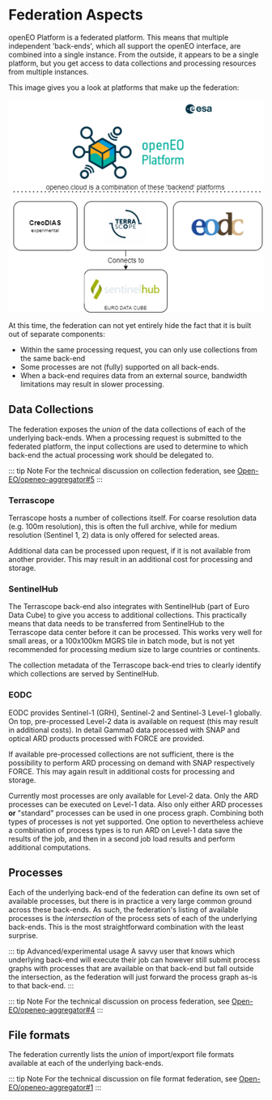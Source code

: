 # Federation Aspects

openEO Platform is a federated platform. This means that multiple independent 'back-ends', 
which all support the openEO interface, are combined into a single instance. From the outside, 
it appears to be a single platform, but you get access to data collections and processing resources from 
multiple instances.

This image gives you a look at platforms that make up the federation:

![openeo.cloud federation](./federation.png)

At this time, the federation can not yet entirely hide the fact that it is built out of 
separate components:

- Within the same processing request, you can only use collections from the same back-end
- Some processes are not (fully) supported on all back-ends.
- When a back-end requires data from an external source, bandwidth limitations may result in slower processing.


## Data Collections

The federation exposes the _union_ of the data collections of each of the underlying back-ends.
When a processing request is submitted to the federated platform,
the input collections are used to determine to which back-end
the actual processing work should be delegated to.

::: tip Note
For the technical discussion on collection federation, see [Open-EO/openeo-aggregator#5](https://github.com/Open-EO/openeo-aggregator/issues/5)
:::


### Terrascope

Terrascope hosts a number of collections itself.
For coarse resolution data (e.g. 100m resolution), this is often the full archive, 
while for medium resolution (Sentinel 1, 2) data is only offered for selected areas.

Additional data can be processed upon request, if it is not available from another provider. 
This may result in an additional cost for processing and storage.


### SentinelHub

The Terrascope back-end also integrates with SentinelHub (part of Euro Data Cube) to give you
access to additional collections. 
This practically means that data needs to be transferred from SentinelHub to the Terrascope data center before it can be processed.
This works very well for small areas, or a 100x100km MGRS tile in batch mode, 
but is not yet recommended for processing medium size to large countries or continents. 

The collection metadata of the Terrascope back-end tries to clearly identify which collections are served by SentinelHub.


### EODC

EODC provides Sentinel-1 (GRH), Sentinel-2 and Sentinel-3 Level-1 globally. On top, pre-processed Level-2 data is
available on request (this may result in additional costs). In detail Gamma0 data processed with SNAP and optical ARD
products processed with FORCE are provided.

If available pre-processed collections are not sufficient, there is the possibility to perform ARD processing on demand
with SNAP respectively FORCE. This may again result in additional costs for processing and storage.

Currently most processes are only available for Level-2 data. Only the ARD processes can be executed on Level-1 data. Also
only either ARD processes **or** "standard" processes can be used in one process graph. Combining both types of processes
is not yet supported. One option to nevertheless achieve a combination of process types is to run ARD on Level-1 data
save the results of the job, and then in a second job load results and perform additional computations.


## Processes

Each of the underlying back-end of the federation can define its own set of available processes,
but there is in practice a very large common ground across these back-ends.
As such, the federation's listing of available processes is the _intersection_
of the process sets of each of the underlying back-ends.
This is the most straightforward combination with the least surprise.

::: tip Advanced/experimental usage
A savvy user that knows which underlying back-end will execute their job
can however still submit process graphs with processes that are available
on that back-end but fall outside the intersection,
as the federation will just forward the process graph as-is to that back-end.
:::

::: tip Note
For the technical discussion on process federation, see [Open-EO/openeo-aggregator#4](https://github.com/Open-EO/openeo-aggregator/issues/4)
:::

## File formats

The federation currently lists the _union_ of import/export file formats available
at each of the underlying back-ends.

::: tip Note
For the technical discussion on file format federation, see [Open-EO/openeo-aggregator#1](https://github.com/Open-EO/openeo-aggregator/issues/1)
:::
